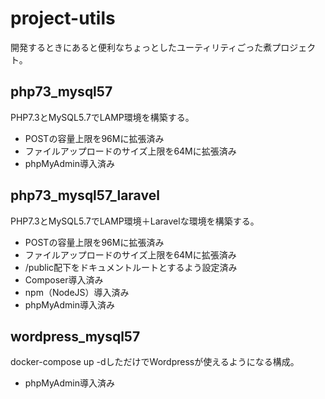 # project-utils
開発するときにあると便利なちょっとしたユーティリティごった煮プロジェクト。

## php73_mysql57
PHP7.3とMySQL5.7でLAMP環境を構築する。
- POSTの容量上限を96Mに拡張済み
- ファイルアップロードのサイズ上限を64Mに拡張済み
- phpMyAdmin導入済み

## php73_mysql57_laravel
PHP7.3とMySQL5.7でLAMP環境＋Laravelな環境を構築する。
- POSTの容量上限を96Mに拡張済み
- ファイルアップロードのサイズ上限を64Mに拡張済み
- /public配下をドキュメントルートとするよう設定済み
- Composer導入済み
- npm（NodeJS）導入済み
- phpMyAdmin導入済み

## wordpress_mysql57
docker-compose up -dしただけでWordpressが使えるようになる構成。
- phpMyAdmin導入済み
